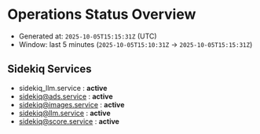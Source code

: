 # Operations Status Overview

- Generated at: `2025-10-05T15:15:31Z` (UTC)
- Window: last 5 minutes (`2025-10-05T15:10:31Z` → `2025-10-05T15:15:31Z`)

## Sidekiq Services
- sidekiq_llm.service : **active**
- sidekiq@ads.service : **active**
- sidekiq@images.service : **active**
- sidekiq@llm.service : **active**
- sidekiq@score.service : **active**

